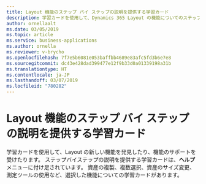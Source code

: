```yaml
---
title: Layout 機能のステップ バイ ステップの説明を提供する学習カード
description: 学習カードを使用して、Dynamics 365 Layout の機能についてのステップバイステップの説明を取得します。 たとえば、資産の複製、複数選択の実行、モデルのサイズ変更、測定ツールの使用方法などを学びます。
author: ornellaalt
ms.date: 03/05/2019
ms.topic: article
ms.service: business-applications
ms.author: ornella
ms.reviewer: v-brycho
ms.openlocfilehash: 7f7e5b6081e053baffbb4689e83afc5fd3b6e7e8
ms.sourcegitcommit: dc43e428dad399477e12f9b33d0a01339198a31b
ms.translationtype: HT
ms.contentlocale: ja-JP
ms.lasthandoff: 03/07/2019
ms.locfileid: "780282"
---
```

# <a name="learning-cards-provide-step-by-step-instructions-for-layout-features"></a>Layout 機能のステップ バイ ステップの説明を提供する学習カード

学習カードを使用して、Layout の新しい機能を発見したり、機能のサポートを受けたります。 ステップバイステップの説明を提供する学習カードは、**ヘルプ** メニューに付け足されています。 資産の複製、複数選択、資産のサイズ変更、測定ツールの使用など、選択した機能についての学習カードがあります。 

